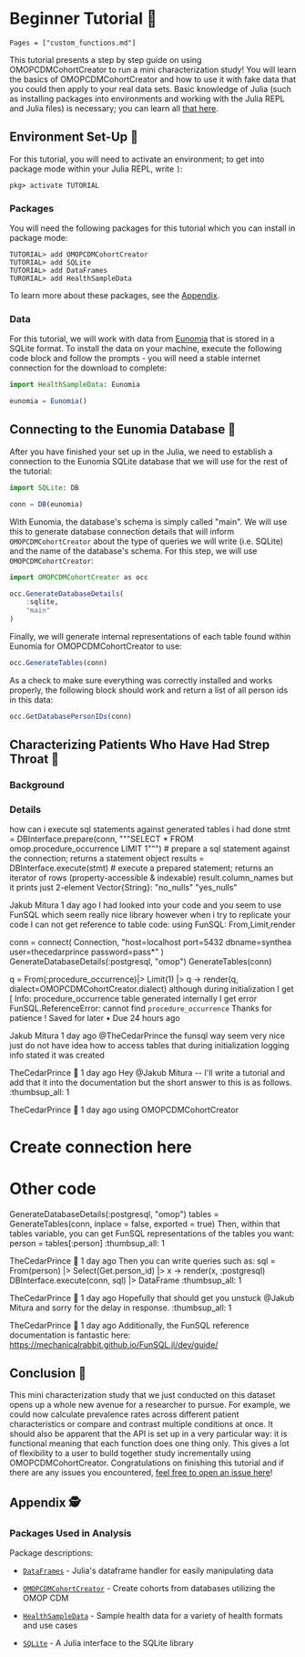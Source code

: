 # Beginner Tutorial 🐣

```@contents
Pages = ["custom_functions.md"]
```

This tutorial presents a step by step guide on using OMOPCDMCohortCreator to run a mini characterization study!
You will learn the basics of OMOPCDMCohortCreator and how to use it with fake data that you could then apply to your real data sets.
Basic knowledge of Julia (such as installing packages into environments and working with the Julia REPL and Julia files) is necessary; you can learn all [that here](https://pkgdocs.julialang.org/v1/getting-started/).

## Environment Set-Up 📝

For this tutorial, you will need to activate an environment; to get into package mode within your Julia REPL, write `]`:

```julia-repl
pkg> activate TUTORIAL
```

### Packages 

You will need the following packages for this tutorial which you can install in package mode:

```julia-repl
TUTORIAL> add OMOPCDMCohortCreator
TUTORIAL> add SQLite
TUTORIAL> add DataFrames
TURORIAL> add HealthSampleData
```

To learn more about these packages, see the [Appendix](#appendix).

### Data 

For this tutorial, we will work with data from [Eunomia](https://github.com/OHDSI/Eunomia) that is stored in a SQLite format.
To install the data on your machine, execute the following code block and follow the prompts - you will need a stable internet connection for the download to complete: 

```julia
import HealthSampleData: Eunomia

eunomia = Eunomia()
```

## Connecting to the Eunomia Database 💾

After you have finished your set up in the Julia, we need to establish a connection to the Eunomia SQLite database that we will use for the rest of the tutorial: 

```julia
import SQLite: DB

conn = DB(eunomia)
```

With Eunomia, the database's schema is simply called "main".
We will use this to generate database connection details that will inform `OMOPCDMCohortCreator` about the type of queries we will write (i.e. SQLite) and the name of the database's schema.
For this step, we will use `OMOPCDMCohortCreator`:

```julia
import OMOPCDMCohortCreator as occ

occ.GenerateDatabaseDetails(
    :sqlite,
    "main"
)
```

Finally, we will generate internal representations of each table found within Eunomia for OMOPCDMCohortCreator to use:

```julia
occ.GenerateTables(conn)
```

As a check to make sure everything was correctly installed and works properly, the following block should work and return a list of all person ids in this data:

```julia
occ.GetDatabasePersonIDs(conn)
```

## Characterizing Patients Who Have Had Strep Throat 🤒

### Background 

### Details

how can i execute sql statements against generated tables i had done
stmt = DBInterface.prepare(conn, """SELECT * FROM  omop.procedure_occurrence  LIMIT 1""") # prepare a sql statement against the connection; returns a statement object
results = DBInterface.execute(stmt) # execute a prepared statement; returns an iterator of rows (property-accessible & indexable)
result.column_names
but it prints just
2-element Vector{String}:
 "no_nulls"
 "yes_nulls"


Jakub Mitura
  1 day ago
I had looked into your code and you seem to use FunSQL which seem really nice library however when i try to replicate your code I can not get reference to table
code:
using FunSQL: From,Limit,render

conn = connect(
    Connection, 
    "host=localhost port=5432 dbname=synthea user=thecedarprince password=pass*"
)    
GenerateDatabaseDetails(:postgresql, "omop")
GenerateTables(conn)

q = From(:procedure_occurrence)|>
Limit(1) |>
q -> render(q, dialect=OMOPCDMCohortCreator.dialect)
although during initialization I get
[ Info: procedure_occurrence table generated internally
I get error
 FunSQL.ReferenceError: cannot find `procedure_occurrence`
Thanks for patience !
Saved for later • Due 24 hours ago


Jakub Mitura
  1 day ago
@TheCedarPrince
 the funsql way seem very nice just do not have idea how to access tables that during initialization logging info stated it was created


TheCedarPrince
:deciduous_tree:  1 day ago
Hey 
@Jakub Mitura
 -- I'll write a tutorial and add that it into the documentation but the short answer to this is as follows.
:thumbsup_all:
1



TheCedarPrince
:deciduous_tree:  1 day ago
using OMOPCDMCohortCreator

# Create connection here
# Other code
GenerateDatabaseDetails(:postgresql, "omop")
tables = GenerateTables(conn, inplace = false, exported = true)
Then, within that tables variable, you can get FunSQL representations of the tables you want:
person = tables[:person]
:thumbsup_all:
1



TheCedarPrince
:deciduous_tree:  1 day ago
Then you can write queries such as:
sql = From(person) |> Select(Get.person_id) |> x -> render(x, :postgresql)
DBInterface.execute(conn, sql) |> DataFrame
:thumbsup_all:
1



TheCedarPrince
:deciduous_tree:  1 day ago
Hopefully that should get you unstuck 
@Jakub Mitura
 and sorry for the delay in response.
:thumbsup_all:
1



TheCedarPrince
:deciduous_tree:  1 day ago
Additionally, the FunSQL reference documentation is fantastic here: https://mechanicalrabbit.github.io/FunSQL.jl/dev/guide/

## Conclusion 🎉

This mini characterization study that we just conducted on this dataset opens up a whole new avenue for a researcher to pursue.
For example, we could now calculate prevalence rates across different patient characteristics or compare and contrast multiple conditions at once.
It should also be apparent that the API is set up in a very particular way: it is functional meaning that each function does one thing only.
This gives a lot of flexibility to a user to build together study incrementally using OMOPCDMCohortCreator.
Congratulations on finishing this tutorial and if there are any issues you encountered, [feel free to open an issue here](https://github.com/JuliaHealth/OMOPCDMCohortCreator.jl/issues/new/choose)!

## Appendix 🕵️

### Packages Used in Analysis

Package descriptions:

- [`DataFrames`](https://github.com/JuliaData/DataFrames.jl) - Julia's dataframe handler for easily manipulating data

- [`OMOPCDMCohortCreator`](https://github.com/JuliaHealth/OMOPCDMCohortCreator.jl) - Create cohorts from databases utilizing the OMOP CDM

- [`HealthSampleData`](https://github.com/JuliaHealth/HealthSampleData.jl) - Sample health data for a variety of health formats and use cases

- [`SQLite`](https://github.com/JuliaDatabases/SQLite.jl) - A Julia interface to the SQLite library
